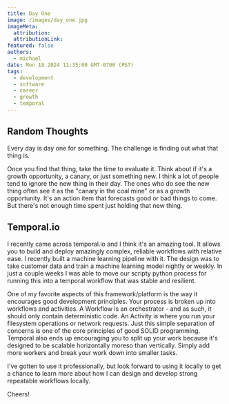 ```yaml
---
title: Day One
image: /images/day_one.jpg
imageMeta:
  attribution:
  attributionLink:
featured: false
authors:
  - michael
date: Mon 18 2024 11:35:00 GMT-0700 (PST)
tags:
  - development
  - software
  - career
  - growth
  - temporal
---
```


## Random Thoughts
Every day is day one for something. The challenge is finding out what that thing is.

Once you find that thing, take the time to evaluate it. Think about if it's a growth opportunity, a canary, or just something new. I think a lot of people tend to ignore the new thing in their day. The ones who do see the new thing often see it as the "canary in the coal mine" or as a growth opportunity. It's an action item that forecasts good or bad things to come. But there's not enough time spent just holding that new thing.

## Temporal.io

I recently came across temporal.io and I think it's an amazing tool. It allows you to build and deploy amazingly complex, reliable workflows with relative ease. I recently built a machine learning pipeline with it. The design was to take customer data and train a machine learning model nightly or weekly. In just a couple weeks I was able to move our scripty python process for running this into a temporal workflow that was stable and resilient.

One of my favorite aspects of this framework/platform is the way it encourages good development principles. Your process is broken up into workflows and activities. A Workflow is an orchestrator - and as such, it should only contain deterministic code. An Activity is where you run your filesystem operations or network requests. Just this simple separation of concerns is one of the core principles of good SOLID programming. Temporal also ends up encouraging you to split up your work because it's designed to be scalable horizontally moreso than vertically. Simply add more workers and break your work down into smaller tasks.

I've gotten to use it professionally, but look forward to using it locally to get a chance to learn more about how I can design and develop strong repeatable workflows locally.

Cheers!